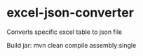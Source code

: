 # excel-json-converter
Converts specific excel table to json file

Build jar:
mvn clean compile assembly:single
